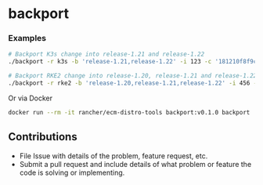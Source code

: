 # backport

### Examples

```sh
# Backport K3s change into release-1.21 and release-1.22
./backport -r k3s -b 'release-1.21,release-1.22' -i 123 -c '181210f8f9c779c26da1d9b2075bde0127302ee0'

# Backport RKE2 change into release-1.20, release-1.21 and release-1.22
./backport -r rke2 -b 'release-1.20,release-1.21,release-1.22' -i 456 -c 'cd700d9a444df8f03b8ce88cb90261ed1bc49f27'
```

Or via Docker

```sh
docker run --rm -it rancher/ecm-distro-tools backport:v0.1.0 backport
```

## Contributions

* File Issue with details of the problem, feature request, etc.
* Submit a pull request and include details of what problem or feature the code is solving or implementing.
